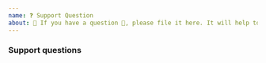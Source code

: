 ```yaml
---
name: ❓ Support Question
about: 🛑 If you have a question 💬, please file it here. It will help to create a knowledge base
---
```


### Support questions

<!--

* Please make sure you have read the documentation in our homepage https://wave.free-now.com/
  if you have done it but yet have the question then go a head and file a question issue

-->
